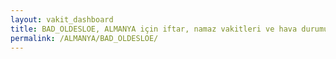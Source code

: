 ```yaml
---
layout: vakit_dashboard
title: BAD_OLDESLOE, ALMANYA için iftar, namaz vakitleri ve hava durumu - ilçe/eyalet seç
permalink: /ALMANYA/BAD_OLDESLOE/
---
```


<script type="text/javascript">
  var GLOBAL_COUNTRY = 'ALMANYA';
  var GLOBAL_CITY = 'BAD_OLDESLOE';
  var GLOBAL_STATE = '';
  var lat = 72;
  var lon = 21;
</script>
